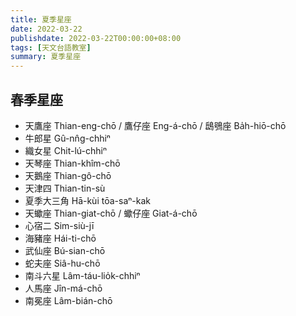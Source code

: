 ```yaml
---
title: 夏季星座
date: 2022-03-22
publishdate: 2022-03-22T00:00:00+08:00
tags: [天文台語教室]
summary: 夏季星座
---
```


## 春季星座
- 天鷹座 Thian-eng-chō / 鷹仔座 Eng-á-chō / 鴟鴞座 Ba̍h-hiō-chō
- 牛郎星 Gû-nn̂g-chhiⁿ
- 織女星 Chit-lú-chhiⁿ
- 天琴座 Thian-khîm-chō
- 天鵝座 Thian-gô-chō
- 天津四 Thian-tin-sù
- 夏季大三角 Hā-kùi tōa-saⁿ-kak
- 天蠍座 Thian-giat-chō / 蠍仔座 Giat-á-chō
- 心宿二 Sim-siù-jī
- 海豬座 Hái-ti-chō
- 武仙座 Bú-sian-chō
- 蛇夫座 Siâ-hu-chō
- 南斗六星 Lâm-táu-lio̍k-chhiⁿ
- 人馬座 Jîn-má-chō
- 南冕座 Lâm-bián-chō
